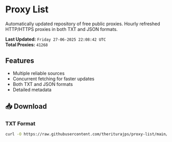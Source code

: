 # Proxy List

Automatically updated repository of free public proxies. Hourly refreshed HTTP/HTTPS proxies in both TXT and JSON formats.

**Last Updated:** `Friday 27-06-2025 22:08:42 UTC`  
**Total Proxies:** `41268`

## Features
- Multiple reliable sources
- Concurrent fetching for faster updates
- Both TXT and JSON formats
- Detailed metadata

## 📥 Download

### TXT Format
```bash
curl -O https://raw.githubusercontent.com/theriturajps/proxy-list/main/proxies.txt